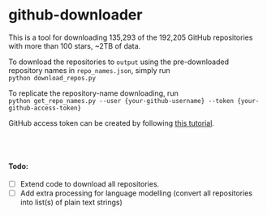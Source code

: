 # github-downloader
This is a tool for downloading 135,293 of the 192,205 GitHub repositories with more than 100 stars, ~2TB of data.  

To download the repositories to `output` using the pre-downloaded repository names in `repo_names.json`, simply run  
`python download_repos.py`  

To replicate the repository-name downloading, run  
`python get_repo_names.py --user {your-github-username} --token {your-github-access-token}`  

GitHub access token can be created by following [this tutorial](https://docs.github.com/en/github/authenticating-to-github/creating-a-personal-access-token).

<br></br>
#### Todo:
- [ ] Extend code to download all repositories.
- [ ] Add extra processing for language modelling (convert all repositories into list(s) of plain text strings)
